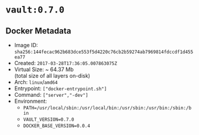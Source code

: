 # `vault:0.7.0`

## Docker Metadata

- Image ID: `sha256:144fecac962b683dce553f5d4220c76cb2b59274ab7969814fdccdf1d455ea77`
- Created: `2017-03-28T17:36:05.007863075Z`
- Virtual Size: ~ 64.37 Mb  
  (total size of all layers on-disk)
- Arch: `linux`/`amd64`
- Entrypoint: `["docker-entrypoint.sh"]`
- Command: `["server","-dev"]`
- Environment:
  - `PATH=/usr/local/sbin:/usr/local/bin:/usr/sbin:/usr/bin:/sbin:/bin`
  - `VAULT_VERSION=0.7.0`
  - `DOCKER_BASE_VERSION=0.0.4`
